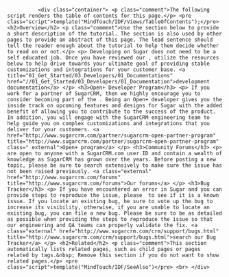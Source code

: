 
              <div class="container"> <p class="comment">The following script renders the table of contents for this page.</p> <pre class="script">template("MindTouch/IDF/Views/TableOfContents");</pre> <h2>Overview</h2> <p class="comment">Use the section below to provide a short description of the tutorial. The section is also used by other pages to provide an abstract of this page. The lead sentence should tell the reader enough about the tutorial to help them decide whether to read on or not.</p> <p> Developing on Sugar does not need to be a self educated job. Once you have reviewed our , utilize the resources below to help drive towards your ultimate goal of providing stable customizations and integrations for your customer base. <a title="01_Get_Started/03_Developers/01_Documentations" href="//01_Get_Started/03_Developers/01_Documentation">development documentation</a> </p> <h3>Open+ Developer Program</h3> <p> If you work for a partner of SugarCRM, then we highly encourage you to consider becoming part of the . Being an Open+ developer gives you the inside track on upcoming features and designs for Sugar with the added benefit of allowing you to contribute to the success of the product. In addition, you will engage with the SugarCRM engineering team to help guide you on complex customizations and integrations that you deliver for your customers. <a href="http://www.sugarcrm.com/partner/sugarcrm-open-partner-program" title="http://www.sugarcrm.com/partner/sugarcrm-open-partner-program" class=" external">Open+ program</a> </p> <h3>Community Forums</h3> <p> are open to anyone with a SugarCRM.com user ID and contain a wealth of knowledge as SugarCRM has grown over the years. Before posting a new topic, please be sure to search extensively to make sure the issue has not been raised previously. <a class="external" href="http://www.sugarcrm.com/forums" title="http://www.sugarcrm.com/forums">Our forums</a> </p> <h3>Bug Tracker</h3> <p> If you have encountered an error in Sugar and you can provide steps to reproduce the issue, please  to see if it is a known issue. If you locate an existing bug, be sure to vote up the bug to increase its visibility, otherwise, if you are unable to locate an existing bug, you can file a new bug. Please be sure to be as detailed as possible when providing the steps to reproduce the issue so that our engineering and QA teams can properly validate the fix. <a class="external" href="http://www.sugarcrm.com/crm/support/bugs.html" title="http://www.sugarcrm.com/crm/support/bugs.html">search our Bug Tracker</a> </p> <h2>Related</h2> <p class="comment">This section automatically lists related pages, such as child pages or pages related by tags.&nbsp; Remove this section if you do not want to show related pages.</p> <pre class="script">template("MindTouch/IDF/SeeAlso")</pre> <br> </div>
             